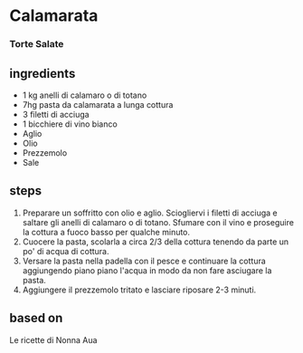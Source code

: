 



# Calamarata
  
### Torte Salate
## ingredients
  
* 1 kg anelli di calamaro o di totano  
* 7hg pasta da calamarata a lunga cottura  
* 3 filetti di acciuga  
* 1 bicchiere di vino bianco  
* Aglio  
* Olio  
* Prezzemolo  
* Sale
## steps
  
1. Preparare un soffritto con olio e aglio. Sciogliervi i filetti di acciuga e saltare gli anelli di calamaro o di totano. Sfumare con il vino e proseguire la cottura a fuoco basso per qualche minuto.  
1. Cuocere la pasta, scolarla a circa 2/3 della cottura tenendo da parte un po' di acqua di cottura.  
1. Versare la pasta nella padella con il pesce e continuare la cottura aggiungendo piano piano l'acqua in modo da non fare asciugare la pasta.  
1. Aggiungere il prezzemolo tritato e lasciare riposare 2-3 minuti.
## based on
  
Le ricette di Nonna Aua